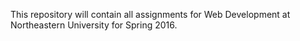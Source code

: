 This repository will contain all assignments for Web Development at Northeastern University for Spring 2016.